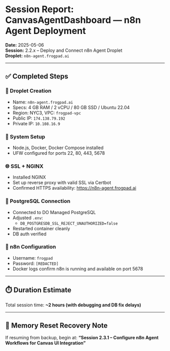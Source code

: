 # Session Report: CanvasAgentDashboard — n8n Agent Deployment
**Date:** 2025-05-06  
**Session:** 2.2.x – Deploy and Connect n8n Agent Droplet  
**Droplet:** `n8n-agent.frogpad.ai`

---

## ✅ Completed Steps

### 🔧 Droplet Creation
- Name: `n8n-agent.frogpad.ai`
- Specs: 4 GB RAM / 2 vCPU / 80 GB SSD / Ubuntu 22.04
- Region: NYC3, VPC: `frogpad-vpc`
- Public IP: `174.138.79.192`
- Private IP: `10.108.16.9`

### 🔐 System Setup
- Node.js, Docker, Docker Compose installed
- UFW configured for ports 22, 80, 443, 5678

### 🌐 SSL + NGINX
- Installed NGINX
- Set up reverse proxy with valid SSL via Certbot
- Confirmed HTTPS availability: https://n8n-agent.frogpad.ai

### 🐘 PostgreSQL Connection
- Connected to DO Managed PostgreSQL
- Adjusted `.env`:
  - `DB_POSTGRESDB_SSL_REJECT_UNAUTHORIZED=false`
- Restarted container cleanly
- DB auth verified

### 🧠 n8n Configuration
- Username: `frogpad`
- Password: `[REDACTED]`
- Docker logs confirm n8n is running and available on port 5678

---

## ⏱️ Duration Estimate
Total session time: **~2 hours (with debugging and DB fix delays)**

---

## 🧠 Memory Reset Recovery Note
If resuming from backup, begin at:
**“Session 2.3.1 – Configure n8n Agent Workflows for Canvas UI Integration”**
